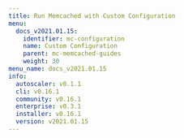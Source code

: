 ```yaml
---
title: Run Memcached with Custom Configuration
menu:
  docs_v2021.01.15:
    identifier: mc-configuration
    name: Custom Configuration
    parent: mc-memcached-guides
    weight: 30
menu_name: docs_v2021.01.15
info:
  autoscaler: v0.1.1
  cli: v0.16.1
  community: v0.16.1
  enterprise: v0.3.1
  installer: v0.16.1
  version: v2021.01.15
---
```


